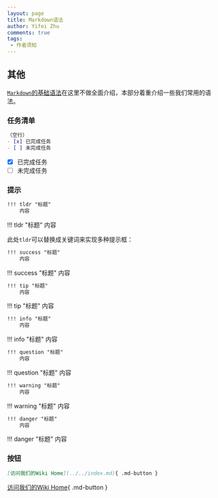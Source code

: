 ```yaml
---
layout: page
title: Markdown语法
author: Yifei Zhu
comments: true
tags:
 - 作者须知
---
```


## 其他
[`Markdown`的基础语法](https://markdown.com.cn/intro.html)在这里不做全面介绍，本部分着重介绍一些我们常用的语法。

### 任务清单
```Markdown
（空行）
- [x] 已完成任务
- [ ] 未完成任务
```

- [x] 已完成任务
- [ ] 未完成任务

### 提示
```Markdown
!!! tldr "标题"
    内容
```
!!! tldr "标题"
    内容

此处`tldr`可以替换成关键词来实现多种提示框：

```Markdown
!!! success "标题"
    内容
```
!!! success "标题"
    内容

```Markdown
!!! tip "标题"
    内容
```
!!! tip "标题"
    内容

```Markdown
!!! info "标题"
    内容
```
!!! info "标题"
    内容

```Markdown
!!! question "标题"
    内容
```
!!! question "标题"
    内容

```Markdown
!!! warning "标题"
    内容
```
!!! warning "标题"
    内容

```Markdown
!!! danger "标题"
    内容
```
!!! danger "标题"
    内容

### 按钮
```Markdown
[访问我们的Wiki Home](../../index.md){ .md-button }
```
[访问我们的Wiki Home](../../index.md){ .md-button }

